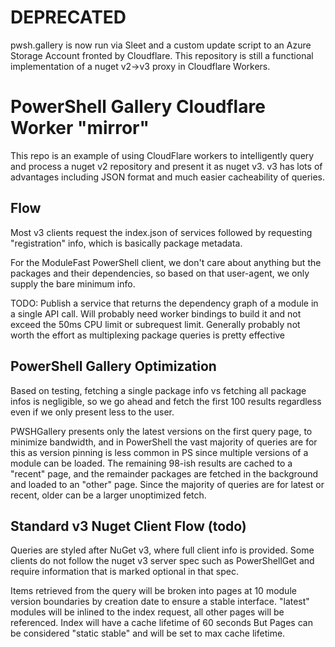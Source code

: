 # DEPRECATED
pwsh.gallery is now run via Sleet and a custom update script to an Azure Storage Account fronted by Cloudflare. This repository is still a functional implementation of a nuget v2->v3 proxy in Cloudflare Workers.


# PowerShell Gallery Cloudflare Worker "mirror"

This repo is an example of using CloudFlare workers to intelligently query and process a nuget v2 repository and present
it as nuget v3. v3 has lots of advantages including JSON format and much easier cacheability of queries.

## Flow

Most v3 clients request the index.json of services followed by requesting "registration" info, which is basically
package metadata.

For the ModuleFast PowerShell client, we don't care about anything but the packages and their dependencies, so based
on that user-agent, we only supply the bare minimum info.

TODO: Publish a service that returns the dependency graph of a module in a single API call. Will probably need worker bindings
to build it and not exceed the 50ms CPU limit or subrequest limit. Generally probably not worth the effort as multiplexing
package queries is pretty effective

## PowerShell Gallery Optimization

Based on testing, fetching a single package info vs fetching all package infos is negligible, so we go ahead and fetch
the first 100 results regardless even if we only present less to the user.

PWSHGallery presents only the latest versions on the first query page, to minimize bandwidth, and in PowerShell the vast majority of queries are for this as version pinning is less common in PS since multiple versions of a module can be loaded. The remaining 98-ish results are cached to a "recent" page, and the remainder packages are fetched in the background and loaded to an "other" page. Since the majority of queries are for latest or recent, older can be a larger unoptimized fetch.

## Standard v3 Nuget Client Flow (todo)

Queries are styled after NuGet v3, where full client info is provided. Some clients do not follow the nuget v3 server spec
such as PowerShellGet and require information that is marked optional in that spec.

Items retrieved from the query will be broken into pages at 10 module version boundaries by creation date to ensure a stable interface.
"latest" modules will be inlined to the index request, all other pages will be referenced. Index will have a cache lifetime of 60 seconds
But Pages can be considered "static stable" and will be set to max cache lifetime.
